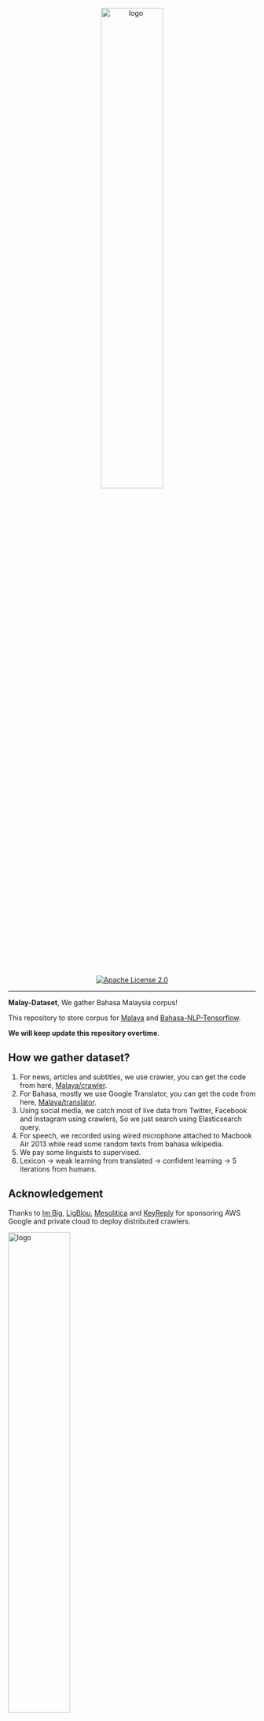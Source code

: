 <p align="center">
    <a href="#readme">
        <img alt="logo" width="50%" src="wordcloud.png">
    </a>
</p>
<p align="center">
  <a href="https://github.com/huseinzol05/Malaya-Dataset/blob/master/LICENSE"><img alt="Apache License 2.0" src="https://img.shields.io/badge/License-Apache--2.0-yellow.svg"></a>
</p>

---

**Malay-Dataset**, We gather Bahasa Malaysia corpus! 

This repository to store corpus for [Malaya](https://github.com/huseinzol05/Malaya) and [Bahasa-NLP-Tensorflow](https://github.com/huseinzol05/Bahasa-NLP-Tensorflow). 

**We will keep update this repository overtime**.

## How we gather dataset?

1. For news, articles and subtitles, we use crawler, you can get the code from here, [Malaya/crawler](https://github.com/huseinzol05/Malaya/tree/master/misc/crawl).
2. For Bahasa, mostly we use Google Translator, you can get the code from here, [Malaya/translator](https://github.com/huseinzol05/Malaya/tree/master/misc/translator).
3. Using social media, we catch most of live data from Twitter, Facebook and Instagram using crawlers, So we just search using Elasticsearch query.
4. For speech, we recorded using wired microphone attached to Macbook Air 2013 while read some random texts from bahasa wikipedia.
5. We pay some linguists to supervised.
6. Lexicon -> weak learning from translated -> confident learning -> 5 iterations from humans.

## Acknowledgement

Thanks to [Im Big](https://www.facebook.com/imbigofficial/), [LigBlou](https://www.facebook.com/ligblou), [Mesolitica](https://mesolitica.com/) and [KeyReply](https://www.keyreply.com/) for sponsoring AWS Google and private cloud to deploy distributed crawlers.

<img alt="logo" width="50%" src="https://malaya-dataset.s3-ap-southeast-1.amazonaws.com/ligblou-mesolitca-keyreply.png">

## Table of contents
  * [Corpus](#corpus)
    * [Audience Nationality](#audience-nationality)
    * [Translated Emotion](#Translated-Emotion)
    * [Twitter Emotion](#Twitter-Emotion)
    * [Gender](#gender)
    * [Insincere question](#insincere-question)
    * [Irony](#irony)
    * [Language Detection](#language-detection)
    * [Malaysia Entities](#malaysia-entities)
    * [Malaysia Topics](#malaysia-topics)
    * [Political landscape](#political-landscape)
    * [Sarcastic news-headline](#sarcastic-news-headline)
    * [Subjectivity](#subjectivity)
    * [Toxicity-small](#toxicity-small)
    * [Toxicity-large](#toxicity-large)
  * [Crawl](#crawl)
    * [Foodpanda](#foodpanda)
    * [Klook](#klook)
    * [IIUM-Confession](#iium-confession)
    * [Wattpad](#wattpad)
    * [Academia PDF](#academia-pdf)
    * [ticket2u](#ticket2u)
  * [Dictionary](#dictionary)
    * [73k English-Malay](#73k-english-malay)
    * [200k English-Malay](#200k-english-malay)
    * [90k synonym](#90k-synonym)
    * [Dictionary, 24550 unique words](#dictionary-24550-unique-words)
    * [Dialect](#dialect)
    * [Ngrams](#ngrams)
  * [Dumping](#dumping)
    * [Karangan sekolah](#karangan-sekolah)
    * [Wikipedia](#wikipedia-1)
    * [Instagram](#instagram)
    * [Twitter](#twitter-1)
    * [Public news](#public-news)
    * [Parliament](#parliament)
    * [Singlish text](#singlish-text)
    * [Singapore news](#singapore-news)
    * [Subtitle](#subtitle)
  * [Lexicon](#lexicon)
    * [Sentiment](#sentiment)
    * [Emotion](#emotion)
  * [News](#news)
    * [Fake News](#fake-news)
    * [Crawled News](#crawled-news)
    * [30k News](#30k-news)
    * [Articles](#articles)
  * [Normalization](#normalization)
    * [Normalize](#normalize)
    * [Stemmer](#stemmer)
  * [Optical Character Recognition](#optical-character-recognition)
    * [Malay-to-Jawi](#malay-to-jawi)
    * [Malay handwriting (Satisfy-Regular)](#malay-handwriting-satisfy-regular)
  * [Question-Answer](#question-answer)
    * [General](#general)
    * [SQUAD](#squad)
    * [Natural Questions](#Natural-Questions)
  * [Sentiment](#sentiment-1)
    * [Local News](#local-news)
    * [Twitter](#twitter)
    * [Translated Twitter](#Translated-Twitter)
    * [Translated Multidomain](#Translated-Multidomain)
    * [Translated Polarity](#Translated-Polarity)
  * [Speech](#speech)
    * [Tolong sebut](#tolong-sebut)
    * [Wikipedia](#wikipedia)
    * [Manglish](#manglish)
  * [Summarization](#summarization)
    * [CNN News](#cnn-news)
    * [Gigawords](#gigawords)
    * [Multinews](#multinews)
    * [Semisupervised](#semisupervised)
  * [Tagging](#tagging)
    * [Dependency](#dependency)
    * [Part-of-Speech](#part-of-speech)
    * [Entities](#entities-json)
  * [Text-similarity](#text-similarity)
    * [Quora](#quora)
    * [SNLI](#snli)
  * [Translation](#translation)
    * [Malay-English](#malay-english)
  * [Suggestion](#suggestion)
  * [Citation](#citation)
  * [Donation](#donation)

## [Corpus](corpus)

#### [Audience Nationality](corpus/audience)

Total size: 246 KB

1. constituency
2. national

#### [Translated Emotion](corpus/emotion/translate)

Total size: 7.2 MB

1. Anger
2. Fear
3. Joy
4. Love
5. Sadness
6. Surprise

#### [Twitter Emotion](corpus/emotion/lexicon)

Total size: 27.4 MB

1. Anger, 108813 rows
2. Fear, 20316 rows
3. Happy, 30962 rows
4. love, 20783 rows
5. Sadness, 26468 rows
6. Surprise, 13107 rows

#### [Gender](corpus/gender)

Total size: 2.2 MB

1. Unknown
2. Male
3. Female
4. Brand

#### [Insincere question](corpus/insincere-question)

Total size: 60.4 MB

1. Negative
2. Positive

#### [Irony](corpus/irony)

Total size: 465 KB

1. Positive
2. Negative

#### [Language-detection](corpus/language-detection)

1. english
2. malay
3. indonesia
4. rojak
5. manglish
6. others

sublanguages,

1. malay
2. kedah
3. johor
4. melaka
5. terengganu
6. sarawak
7. negeri-sembilan
8. kelantan
9. pahang
10. perak
11. sabah

#### [Malaysia-entities](corpus/malaysia-entities)

Social media texts related to Malaysia entities.

Total size: 190.1 MB

<details><summary>Complete list (210 entities)</summary>

1. mahathir
2. anwar ibrahim
3. najib razak
4. pakatan harapan
5. syed saddiq
6. parti keadilan rakyat
7. umno
8. barisan nasional
9. parti islam semalaysia
10. nurul izzah
11. tunku ismail idris
12. mca
13. democratic action party
14. parti amanah
15. ppbm
16. mic
17. tun daim zainuddin
18. datuk seri abdul hadi awang
19. majlis pakatan harapan
20. wan azizah
21. parti pribumi bersatu malaysia
22. datuk seri azmin ali
23. datuk johari abdul
24. tengku razaleigh hamzah
25. tan sri dr rais yatim
26. rafizi ramli
27. bersatu
28. bernama
29. donald trump
30. perkasa
31. tan sri mokhzani mahathir
32. rais yatim
33. anthony loke siew fook
34. rosmah mansur
35. arul kanda
36. zeti aziz
37. robert kuok
38. hassan merican
39. ks jomo
40. jho low
41. kadir jasin
42. zakir naik
43. bung mokhtar
44. shafie apdal
45. ariff md yusof
46. felda
47. dato vida
48. jabatan perancangan bandar desa
49. jabatan perdana menteri malaysia
50. kementerian kewangan malaysia
51. kementerian dalam negeri malaysia
52. kementerian perdagangan dalam negeri hal ehwal pengguna malaysia
53. kementerian luar negeri malaysia
54. kementerian pertahanan malaysia
55. kementerian pendidikan malaysia
56. kementerian pembangunan luar bandar
57. kementerian kerja raya malaysia
58. kementerian kesihatan malaysia
59. kementerian komunikasi multimedia malaysia
60. kementerian perumahan kerajaan tempatan malaysia
61. kementerian pelancongan kebudayaan malaysia
62. kementerian pengangkutan malaysia
63. kementerian pembangunan wanita keluarga masyarakat malaysia
64. kementerian pertanian industri asas tani
65. kementerian perusahaan perladangan komoditi
66. kementerian perdagangan antarabangsa industri
67. kementerian sains teknologi inovasi malaysia
68. kementerian sumber manusia malaysia
69. kementerian sumber asli alam sekitar malaysia
70. kementerian wilayah persekutuan malaysia
71. kementerian tenaga teknologi hijau air malaysia
72. jabatan perkhidmatan awam malaysia
73. jabatan kemajuan islam (jakim) department of islamic development
74. jabatan parlimen malaysia
75. agensi kelayakan malaysia
76. agensi penguatkuasaan maritim malaysia
77. bahagian istiadat urusetia persidangan antarabangsa
78. bahagian hal ehwal undang-undang
79. bahagian kabinet perlembangan perhubungan antara kerajaan
80. bahagian kemajuan wilayah persekutuan perancangan lembah klang
81. bahagian keselamatan negara
82. bahagian pengurusan hartanah
83. bahagian pengurusan perkhidmatan sumber manusia
84. bahagian penyelidikan
85. biro bantuan guaman
86. biro pengaduan awam
87. biro tatanegara
88. istana negara
89. institut kefahaman islam malaysia
90. institut latihan kehakiman perundangan
91. pejabat ketua setiausaha negara
92. pejabat perdana menteri
93. jabatan peguam negara
94. majlis agama islam wilayah persekutuan
95. masjid negara
96. pejabat ketua pegawai keselamatan kerajaan malaysia
97. pejabat setiausaha persekutuan sabah
98. perpustakaan kuala lumpur
99. pejabat setiausaha persekutuan sarawak
100. lembaga tabung haji
101. penasihat sains
102. jabatan audit negara malaysia
103. jabatan pertahanan awam malaysia
104. suruhanjaya pengankutan awam darat
105. perbendaharaan malaysia
106. majlis tindakan ekonomik negara
107. jabatan perangkaan (jp) department of statistics
108. polis diraja malaysia
109. ikatan relawan rakyat malaysia
110. jabatan penjara malaysia
111. jabatan pendaftaran negara malaysia
112. lembaga penapisan filem
113. jabatan imigresen malaysia
114. suruhanjaya syarikat malaysia
115. suruhanjaya koperasi malaysia
116. perbadanan harta intelek malaysia
117. bank kerjasama rakyat malaysia
118. perbadanan nasional berhad
119. maktab koperasi malaysia
120. suruhanjaya persaingan malaysia
121. institut diplomasi hal ehwal luar negeri
122. angkatan tentera malaysia
123. tentera darat malaysia
124. tentera udara diraja malaysia
125. tentera laut diraja malaysia
126. program latihan khidmat negara
127. dewan bahasa pustaka
128. institut pendidikan guru malaysia
129. perbadanan tabung pendidikan tinggi nasional
130. institut terjemahan negara malaysia
131. kejora
132. felcra
133. risda
134. jabatan kerja raya malaysia
135. lembaga lebuhraya malaysia
136. lembaga jurutera malaysia
137. lembaga pembangunan industri pembinaan
138. institut jantung negara
139. klinik 1malaysia
140. insitut kanser negara
141. radio televisyen malaysia
142. suruhanjaya komunikasi multimedia malaysia
143. jabatan penerangan malaysia
144. jabatan perancangan bandar desa semenanjung malaysia
145. jabatan bomba penyelamat malaysia
146. jabatan perumahan negara
147. jabatan kerajaan tempatan
148. jabatan landskap negara
149. jabatan pengurusan sisa pepejal negara
150. tribunal perumahan pengurusan strata
151. perbadanan pengurusan sisa pepejal pembersihan awam
152. jabatan pelancongan malaysia
153. jabatan pengangkutan jalan
154. jabatan penerbangan awam
155. lembaga pelabuhan klang
156. jabatan laut malaysia
157. jabatan keselamatan jalan raya
158. lembaga pelabuhan kuantan
159. lembaga pelabuhan johor
160. lembaga pelabuhan pulau pinang
161. jabatan kebajikan masyarakat malaysia
162. institut penyelidikan kemajuan pertanian malaysia
163. lembaga kemajuan ikan malaysia
164. lembaga pemasaran pertanian persekutuan
165. jabatan pertanian malaysia
166. lembaga pertubuhan peladang
167. lembaga kemajuan pertanian kemubu
168. lembaga kemajuan pertanian muda
169. jabatan perikanan
170. jabatan perkhidmatan veterinar
171. lembaga perindustrian nanas malaysia
172. tabung ekonomi kumpulan usaha niaga
173. bank pertanian
174. lembaga minyak sawit malaysia
175. lembaga pembangunan pelaburan malaysia
176. agensi nuklear malaysia
177. institut penyelidikan teknologi nuklear malaysia
178. pusat sains negara
179. jabatan kimia malaysia
180. jabatan meteorologi malaysia
181. jabatan perkhidmatan awam
182. institut tadbiran awam negara
183. jabatan agama islam wilayah persekutuan
184. jabatan tenaga kerja semenanjung malaysia
185. jabatan alam sekitar
186. jabatan pengairan saliran
187. jabatan tanah galian wilayah persekutuan
188. jabatan perlindungan hidupan liar taman negara
189. dewan bandaraya kuala lumpur
190. perbadanan putrajaya
191. perbadanan labuan
192. jabatan bekalan air
193. jabatan perkhidmatan pembetungan
194. suruhanjaya tenaga
195. suruhanjaya perkhidmatan air negara
196. malaysian green technology corporation
197. yayasan hijau malaysia
198. mahkamah persekutuan
199. mahkamah syariah wilayah persekutuan
200. suruhanjaya perdagangan komoditi
201. suruhanjaya perkhidmatan awam
202. suruhanjaya perkhidmatan pendidikan
203. suruhanjaya pilihan raya
204. suruhanjaya pencegahan rasuah malaysia
205. tribunal perkhidmatan awam
206. unit khas teknologi tinggi
207. unit pemodenan tadbiran perancangan pengurusan malaysia
208. unit perancang ekonomi
209. unit penyelarasan pelaksanaan
210. urusetia persidangan antarabangsa protokol

</details>

#### [Malaysia Topics](corpus/malaysia-topics)

Social media texts related to Malaysia topics.

Total size: 322.4 MB

<details><summary>Complete list (249 topics)</summary>

1. ganja
2. orang asli
3. kaum cina
4. k-pop
5. kaum india
6. pos laju
7. hari raya aidilfitri
8. hari raya aidiladha
9. syarikat permulaan
10. isu tanah
11. kaum melayu
12. facebook
13. keluar parti
14. sabotaj parti
15. kotak undi
16. humanoid
17. kemalangan penumpang cedera
18. kemalangan maut
19. individu penjara
20. kes rogol
21. kes cabul
22. kes rompakan
23. kes ragut
24. cambridge analytica
25. kokain
26. bebas tahanan
27. sosial media
28. twitter
29. instagram
30. mati dipukul
31. pengedar dadah
32. kematian wabak
33. letupan bom
34. isu dadah
35. isu bmf
36. isu diesel
37. isu china
38. isu saudi arabia
39. unifi
40. piala thomas
41. fifa
42. bahasa pengaturcaraan
43. baling botol
44. perkahwinan kanak-kanak
45. produk berbahaya
46. musim durian
47. world cup
48. motogp
49. euro 2020
50. ask me a question
51. thai cave
52. racist
53. bola sepak
54. hockey
55. sepak takraw
56. reformasi
57. deepavali
58. chinese new year
59. lazada sells
60. shopee sells
61. e-sport
62. valve corporation
63. dota2
64. counter strike global-offensive
65. asean football organization
66. blackpink
67. kecurian kereta
68. kecurian motosikal
69. youtube rewind
70. pewdiepie
71. isu tiket
72. kuota haji
73. tsunami
74. kes lemas
75. kes buang bayi
76. kes pecah rumah
77. paedophilia
78. kes luar nikah
79. kes tangkap basah
80. kes bawah umur
81. pdrm
82. 1mdb
83. gst
84. sst
85. tiga penjuru
86. pilihan raya umum
87. pilihan raya kecil
88. pusat daerah mangundi
89. masalah air
90. rumah mampu milik
91. pendidikan
92. sekolah
93. universiti
94. maktab rendah sains mara
95. kesihatan
96. hutang negara
97. ekonomi
98. sosial
99. menteri besar kedah
100. menteri besar perak
101. menteri besar perlis
102. menteri besar selangor
103. menteri besar johor
104. menteri besar kelantan
105. menteri besar terengganu
106. menteri besar negeri sembilan
107. felda
108. kwsp
109. sosco
110. bank malaysia
111. bank negara
112. perdana menteri
113. timbalan perdana menteri
114. menteri dalam negeri
115. menteri kewangan
116. menteri pertahanan
117. menteri belia dan sukan
118. majlis penasihat
119. skim peduli sihat
120. ptptn
121. projek mega
122. gaji minimum
123. menyiasat skandal
124. highway tol
125. tabung haji
126. tentera malaysia
127. infrastruktur
128. kos sara hidup
129. pengangkutan awam
130. perkhidmatan awam
131. isu wanita
132. survei institut darul ehsan
133. inisiatif peduli rakyat
134. teknologi
135. internet
136. kecerdasan buatan
137. ahli dewan undangan negeri
138. suruhanjaya pilihan raya malaysia
139. kertas undi
140. akta pilihan raya
141. undi pos
142. undi rosak
143. harga minyak
144. petrol
145. subsidi kerajaan
146. mh370
147. gaji menteri
148. jabatan bubar
149. telekom malaysia
150. agama
151. lgbt
152. agama islam
153. masyarakat
154. liberalisme
155. kapitalisme
156. idealogi
157. parlimen
158. pusat transformasi bandar
159. institut diraja
160. tsunami fitnah
161. makro-ekonomi
162. mikro-ekonomi
163. pasaran saham malaysia
164. pendapatan negara
165. nilai ringgit jatuh
166. gaji median
167. bursa malaysia
168. malaysia baru
169. keluar parlimen
170. dewan rakyat
171. tabung harapan
172. isu singapura
173. isu rohingya
174. isu syria
175. malaysia-indonesia
176. isu gaza
177. isu palestin
178. isu yaman
179. harimau malaya
180. isu kuil
181. isu lynas
182. isu masjid
183. isu sosma
184. isu ecrl
185. royalti minyak
186. kes rasuah
187. kewangan dan perniagaan
188. saham dan komoditi
189. isu kerugian
190. bumiputera
191. alam sekitar
192. isu kemiskinan
193. sumber asli
194. pertanian malaysia
195. pertanian durian
196. pertanian padi
197. pertanian getah
198. pertanian kelapa sawit
199. pertanian pisang
200. pertanian nenas
201. akuakultur malaysia
202. hortikultur malaysia
203. icerd
204. yang di-pertuan agong
205. perlembagaan malaysia
206. malaysia airlines
207. malaysia airport
208. kuala lumpur international airport
209. malacca airport
210. bintulu airport
211. kota kinabalu airport
212. kuching airport
213. labuan airport
214. lahad datu airport
215. langkawi airport
216. limbang airport
217. miri airport
218. penang airport
219. sandakan airport
220. sibu airport
221. sultan abdul halim airport
222. sultan haji ahmad shah airport
223. sultan azlan shah airport
224. sultan ismail petra airport
225. sultan mahmud airport
226. tawau airport
227. tioman airport
228. anggota bomba
229. angkatan tentera darat
230. angkatan tentera laut
231. angkatan tentera udara
232. anggota ambulans
233. anggota polis
234. perkhidmatan kehakiman
235. perkhidmatan am persekutuan
236. industri 4.0
237. kumpulan pengganas tempatan
238. kumpulan pengganas asing
239. sultan selangor
240. sultan kedah
241. sultan kelantan
242. sultan perlis
243. sultan johor
244. sultan negeri sembilan
245. sultan terengganu
246. pemilihan agong
247. isu plastik
248. gejala sosial
249. isytihar darurat

</details>

#### [Sarcastic news-headline](corpus/sarcastic-news-headline)

Total size: 1.78 MB

1. Positive
2. Negative

#### [Subjectivity](corpus/subjectivity)

Total size: 1.4 MB

1. Positive
2. Negative

#### [Toxicity-small](corpus/toxicity-small)

Total size: 69 MB

Toxicity-small is multilabels and multiclasses, prefer to use sigmoid / logistic.

1. toxic
2. severe toxic
3. obscene
4. threat
5. insult
6. identity hate

#### [Toxicity-large](corpus/toxicity-large)

Total size: 640 MB

Toxicity-large is multilabels and multiclasses, prefer to use sigmoid / logistic.

1. severe toxic
2. obscene
3. identity attack
4. insult
5. threat
6. asian
7. atheist
8. bisexual
9. black
10. buddhist
11. christian
12. female
13. heterosexual
14. hindu
15. homosexual, gay or lesbian
16. intellectual or learning disability
17. jewish
18. latino
19. male
20. muslim
21. other disability
22. other gender
23. other race or ethnicity
24. other religion
25. other sexual orientation
26. physical disability
27. psychiatric or mental illness
28. transgender
29. white
30. malay
31. chinese

#### [Political landscape](corpus/political-landscape)

Total size: 2 MB

1. Kerajaan (BN)
2. Pembangkang (PAS, DAP, PKR)

## [Crawl](crawl)

**This is crawled data, proceed with caution**.

#### [Foodpanda](crawl/foodpanda)

Crawled up to 4697 restaurants registered in https://www.foodpanda.my/.

Contain location, restaurant name, star rating, characteristics, delivery methods and food descriptions.

Total size: 94.1 MB

#### [Klook](crawl/klook)

Crawled up to 200 interesting locations from MY and SG klook.

Total size: 10.3 MB

#### [IIUM-Confession](crawl/iium-confession)

Crawled up to 20k confession posts.

Total size: 75.1 MB

#### [Wattpad](crawl/wattpad)

Crawled using keywords,

1. melayu
2. malaysia
3. seram
4. hantu
5. puisi
6. sajak
7. cerita

Crawled up to 7k fiction stories.

Total size: 97 MB

#### [Academia PDF](crawl/pdf)

Crawled up to 224 pdfs related to,

1. melayu
2. sejarah
3. etnik
4. bahasa
5. politik
6. makanan
7. idealogi

Total size: 50 MB

#### [ticket2u](crawl/ticket2u)

Contains 4282 events in Malaysia from 2017,

```python
{'row': {'rownum': '4282',
  'rowtotal': '4282',
  'rowpp': '18',
  'link': 'https://www.ticket2u.com.my/event/10223/emi-business-networking-3.0',
  'time': '4:00PM',
  'avatar': 'https://www.ticket2u.com.my/upload/event/listing/0-10223-8ce30523-200c-4bfa-98a9-daadd142989b-GYQ6_X.jpg',
  'datefrom106': '26 Oct 2017',
  'dateto106': '26 Oct 2017',
  'day': 'Thursday',
  'date': '26',
  'month': 'Oct',
  'year': '2017',
  'datefrom': '2017-10-26T16:00:00',
  'dateto': '2017-10-26T19:00:00',
  'active': '1',
  'id': '10223',
  'name': 'EMI Business Networking 3.0',
  'titlename': 'EMI Business Networking 3.0',
  'excerpt': '',
  'pid': '0',
  'basecurrency': 'RM',
  'online': '0',
  'countryid': '1',
  'stateid': '1',
  'areaid': '0',
  'locname': 'Denai Alam Recreational and Riding Club',
  'statename': 'WP Kuala Lumpur',
  'latitude': '3.150970999999999',
  'type': '619',
  'regboo': '0',
  'pricefrom': '75.00',
  'longitude': '101.51955099999998',
  'eventcat': 'Business Sharing and Networking Event',
  'eventcatcode': 'business',
  'eventsubcat': 'Networking',
  'eventsubcatcode': 'networking',
  'showdate': '1',
  'exclusive': '0',
  'notexclusive': '0',
  'issaleend': '1',
  'status': 'expired'}}
```

## [Dictionary](dictionary)

**_Not an official released from Dewan Bahasa._**

#### 73k English-Malay

Total size: 1.1 MB

Originally posted by Facebook, https://dl.fbaipublicfiles.com/arrival/dictionaries/en-ms.txt

#### [200k English-Malay](dictionary/200k-english-malay)

Total size: 6.9 MB

#### [90k synonym](dictionary/synonym)

Total size: 4.7 MB    

#### [Dictionary, 24550 unique words](dictionary/dictionary)

Total size: 428 KB

#### [Dialect](dictionary/dialect)

Glossaries for,

1. johor
2. kedah
3. kelantan
4. negeri sembilan
5. melaka
6. pahang
7. penang
8. sukuan

Its a html table structure from http://prpm.dbp.gov.my/Cari1?keyword=%3d&d=150348&

#### [Ngrams](dictionary/ngram)

Total size: 92 MB

Unigram and Bigram collected from news, structure,
```python
{'saya': 1000}
```

## [Dumping](dumping)

#### [Karangan sekolah](dumping/karangan-sekolah)

Total size: 221 KB

#### Wikipedia

Total size: 240.2 MB, 1663373 sentences, [download link](https://huseinhouse-storage.s3-ap-southeast-1.amazonaws.com/bert-bahasa/dumping-wiki-6-july-2019.json).

Total size: 255.1 MB, 1303844 sentences, [download link](https://huseinhouse-storage.s3-ap-southeast-1.amazonaws.com/bert-bahasa/dumping-wiki-20-july-2019.json).

**RAW**, Total size: 243.2 MB, 1748387 sentences, [download link](https://malaya-dataset.s3-ap-southeast-1.amazonaws.com/wikidump1-raw.json)

#### Instagram

Total size: 418.2 MB, 695571 sentences, [download link](https://huseinhouse-storage.s3-ap-southeast-1.amazonaws.com/bert-bahasa/dumping-instagram-6-july-2019.json).

#### [Twitter](dumping/twitter)

Total size: 3236.5 MB

#### Public news

Total size: 57.7 MB, 399251 sentences, [download link](https://huseinhouse-storage.s3-ap-southeast-1.amazonaws.com/bert-bahasa/dumping-news-6-july-2019.json).

#### Parliament

Total size: 46.7 MB, 252095 sentences, [download link](https://huseinhouse-storage.s3-ap-southeast-1.amazonaws.com/bert-bahasa/dumping-parliament-7-july-2019.json).

#### Singlish text

Singlish is a mix of Chinese, Bahasa, Tamil and majority English, singaporean slang.

Random crawled from different singaporean websites and blogs.

Total size: 1.2 GB, 19870766 sentences, [download link](https://huseinhouse-storage.s3-ap-southeast-1.amazonaws.com/bert-bahasa/singlish.txt).

Contributed by [brytjy](https://github.com/brytjy).

#### Singapore news

Total size: 213.1 MB, 1760382 sentences, [download link](https://huseinhouse-storage.s3-ap-southeast-1.amazonaws.com/bert-bahasa/sg-news.txt).

Contributed by [brytjy](https://github.com/brytjy).

#### [Subtitle](dumping/subtitle)

Total size: 1.5 MB

#### [Common-crawl](dumping/common-crawl)

List of `mse` language websites only. 

Total index size: 25.6 MB

Total website size: ~7.0 GB

**Please contact me personally to get entire data related**.

## [English-Malay translation](english-malay)

**Output from Google Translate.**

Total size: 91.2 MB

## [Lexicon](lexicon)

Malaya provided lexicon generator to induce new lexicons, https://malaya.readthedocs.io/en/latest/Lexicon.html

#### [sentiment](lexicon/sentiment.json)

```python
{'negative': ['str1','str2'], 'positive': ['str3','str4']}
```

#### [emotion](lexicon/emotion.json)

```python
{'anger': ['str1'], 'fear': ['str2'], 'joy': ['str3'], 'love': ['str4'], 'sadness': ['str5'], 'surprise': ['str6']}
```

## [News](news)

#### [Fake News](news/fake-news)

Total size: 122.2 MB

1. Negative
2. Positive

Malaysia fake news, contributed by [syazanihussin](https://github.com/syazanihussin/FLUX/tree/master/data)

#### [30k News](news/news-30k)

Total size: 66.6 MB

Crawled on Google news using these keywords,

```python
strings = [
    'bank negara OR kewangan malaysia OR kementerian kewangan',
    'mata wang malaysia OR bon malaysia OR saham malaysia',
    'perdagangan malaysia OR ekonomi malaysia OR sosial malaysia',
    'kementerian malaysia',
    'kaum melayu OR kaum cina',
    'stock market malaysia OR saham malaysia',
    'malaysia parliament OR parlimen malaysia',
    'asia OR asean',
    'malaysia property OR hartanah malaysia',
    'artis OR wanita',
    'pendidikan OR kesihatan OR infrastruktur'
    'dr mahathir OR wan zizah OR lim guan eng OR muhyiddin OR mohamad sabu OR azmin ali',
    'umno OR pkr OR mic OR barisan nasional OR parti amanah OR dap',
    'isu kerajaan OR isu pembangkang',
    'politik OR malaysia OR dunia OR bisnes',
    'sukan OR hiburan OR teknologi OR gaya hidup OR automotif'
    'johor OR kedah OR kelantan OR melaka',
    'negeri sembilan OR pahang OR pulau pinang OR perak',
    'perlis OR sabah OR sarawak OR selangor',
    'terengganu OR kuala lumpur OR labuan OR putrajaya',
]
```

#### [Crawled News](news/news-new)

Total size: 523.2 MB

<details><summary>Complete list (701 news)</summary>

1. Perayaan Cahaya
2. Perayaan Ponggal
3. Tahun Baru Hindu
4. angkat berat
5. anjing
6. antarabangsa
7. aplikasi malaysia
8. arnab
9. aset digital
10. babi
11. baca buku
12. badak sumbu
13. banjir
14. berenang
15. bina badan
16. bola baling
17. bola jaring
18. bola keranjang
19. boling padang
20. buaya
21. bulan
22. burung
23. dakwah islam
24. disinfeksi
25. dunia islam
26. ekonomi islam
27. gajah
28. galaksi
29. gelandangan
30. godam
31. hari krismas
32. harimau
33. hoki padang
34. hujan
35. ikan
36. islam nusantara
37. isu 1mdb
38. isu Suku Bagahak
39. isu Suku Bajau
40. isu Suku Brunei
41. isu Suku Iban
42. isu Suku Idahan
43. isu Suku Iranun
44. isu Suku Kadazandusun
45. isu Suku Lundayeh
46. isu Suku Murut
47. isu Suku Suluk
48. isu Suku Tidong
49. isu afghanistan
50. isu afrika
51. isu agama islam
52. isu agama
53. isu agensi kelayakan malaysia
54. isu agensi nuklear malaysia
55. isu agensi penguatkuasaan maritim malaysia
56. isu ahli dewan undangan negeri
57. isu airasia
58. isu akta pilihan raya
59. isu akuakultur malaysia
60. isu alam sekitar
61. isu amerika
62. isu anggota ambulans
63. isu anggota bomba
64. isu anggota polis
65. isu angkatan tentera laut
66. isu angkatan tentera malaysia
67. isu angkatan tentera udara
68. isu anthony loke siew fook
69. isu anwar ibrahim
70. isu apple
71. isu arab
72. isu argentina
73. isu ariff md yusof
74. isu arul kanda
75. isu asean football organization
76. isu ask me a question
77. isu australia
78. isu axiata
79. isu ayam penyet
80. isu ayam
81. isu baba dan nyonya
82. isu bahagian hal ehwal undang-undang
83. isu bahagian kabinet perlembangan perhubungan antara kerajaan
84. isu bahagian kemajuan wilayah persekutuan perancangan lembah klang
85. isu bahagian keselamatan negara
86. isu bahagian pengurusan hartanah
87. isu bahagian pengurusan perkhidmatan sumber manusia
88. isu bahagian penyelidikan
89. isu bahasa pengaturcaraan
90. isu baling botol
91. isu bangladesh
92. isu bank kerjasama rakyat malaysia
93. isu bank malaysia
94. isu bank negara
95. isu bank pertanian
96. isu barisan nasional
97. isu bebas tahanan
98. isu berjaya group
99. isu bernama
100. isu bersatu
101. isu bihun sup
102. isu bintulu airport
103. isu biro bantuan guaman
104. isu biro pengaduan awam
105. isu biro tatanegara
106. isu blackpink
107. isu bmw
108. isu bola sepak
109. isu boling
110. isu brazil
111. isu brunei
112. isu bumi
113. isu bumiputera
114. isu bung mokhtar
115. isu bursa malaysia
116. isu cambodia
117. isu cambridge analytica
118. isu celcom
119. isu chinese new year
120. isu cikgu
121. isu cimb
122. isu colombia
123. isu costa Rica
124. isu counter strike global-offensive
125. isu covid
126. isu cukai
127. isu daging
128. isu dato vida
129. isu datuk johari abdul
130. isu datuk seri abdul hadi awang
131. isu datuk seri azmin ali
132. isu deepavali
133. isu democratic action party
134. isu denmark
135. isu dewan bahasa pustaka
136. isu dewan bandaraya kuala lumpur
137. isu dewan rakyat
138. isu diabetes
139. isu digi
140. isu doktor
141. isu donald trump
142. isu dota2
143. isu e-sport
144. isu ekonomi
145. isu eropah
146. isu euro 2020
147. isu facebook
148. isu felcra
149. isu felda
150. isu fifa
151. isu finland
152. isu foodpanda
153. isu futsal
154. isu gaji median
155. isu gaji menteri
156. isu gaji minimum
157. isu gamuda berhad
158. isu ganja
159. isu gejala sosial
160. isu german
161. isu gimnastik
162. isu golf
163. isu google
164. isu grab
165. isu grabfood
166. isu gst
167. isu halal
168. isu harga minyak
169. isu hari raya aidiladha
170. isu hari raya aidilfitri
171. isu harimau malaya
172. isu hassan merican
173. isu highway tol
174. isu hockey
175. isu honda
176. isu hortikultur malaysia
177. isu humanoid
178. isu hutang negara
179. isu ibm
180. isu icerd
181. isu idealogi
182. isu ikan
183. isu ikatan relawan rakyat malaysia
184. isu ikea
185. isu india
186. isu individu penjara
187. isu indonesia
188. isu industri 4.0
189. isu infrastruktur
190. isu inisiatif peduli rakyat
191. isu insitut kanser negara
192. isu instagram
193. isu institut diplomasi hal ehwal luar negeri
194. isu institut diraja
195. isu institut jantung negara
196. isu institut kefahaman islam malaysia
197. isu institut latihan kehakiman perundangan
198. isu institut pendidikan guru malaysia
199. isu institut penyelidikan kemajuan pertanian malaysia
200. isu institut penyelidikan teknologi nuklear malaysia
201. isu institut tadbiran awam negara
202. isu institut terjemahan negara malaysia
203. isu internet
204. isu iran
205. isu iraq
206. isu israel
207. isu istana negara
208. isu isu badminton
209. isu isu bmf
210. isu isu china
211. isu isu dadah
212. isu isu diesel
213. isu isu ecrl
214. isu isu gaza
215. isu isu kemiskinan
216. isu isu kerugian
217. isu isu kuil
218. isu isu lynas
219. isu isu masjid
220. isu isu palestin
221. isu isu plastik
222. isu isu rohingya
223. isu isu saudi arabia
224. isu isu singapura
225. isu isu sosma
226. isu isu syria
227. isu isu tanah
228. isu isu tiket
229. isu isu wanita
230. isu isu yaman
231. isu isytihar darurat
232. isu itali
233. isu jabatan agama islam wilayah persekutuan
234. isu jabatan audit negara malaysia
235. isu jabatan bekalan air
236. isu jabatan bomba penyelamat malaysia
237. isu jabatan bubar
238. isu jabatan imigresen malaysia
239. isu jabatan kebajikan masyarakat malaysia
240. isu jabatan kemajuan islam (jakim) department of islamic development
241. isu jabatan kerajaan tempatan
242. isu jabatan kerja raya malaysia
243. isu jabatan keselamatan jalan raya
244. isu jabatan kimia malaysia
245. isu jabatan landskap negara
246. isu jabatan laut malaysia
247. isu jabatan meteorologi malaysia
248. isu jabatan parlimen malaysia
249. isu jabatan peguam negara
250. isu jabatan pelancongan malaysia
251. isu jabatan pendaftaran negara malaysia
252. isu jabatan penerangan malaysia
253. isu jabatan penerbangan awam
254. isu jabatan pengairan saliran
255. isu jabatan pengangkutan jalan
256. isu jabatan pengurusan sisa pepejal negara
257. isu jabatan penjara malaysia
258. isu jabatan perancangan bandar desa semenanjung malaysia
259. isu jabatan perancangan bandar desa
260. isu jabatan perdana menteri malaysia
261. isu jabatan perikanan
262. isu jabatan perkhidmatan awam malaysia
263. isu jabatan perkhidmatan awam
264. isu jabatan perkhidmatan pembetungan
265. isu jabatan perkhidmatan veterinar
266. isu jabatan perlindungan hidupan liar taman negara
267. isu jabatan pertahanan awam malaysia
268. isu jabatan pertanian malaysia
269. isu jabatan perumahan negara
270. isu jabatan tanah galian wilayah persekutuan
271. isu jabatan tenaga kerja semenanjung malaysia
272. isu jepun
273. isu jho low
274. isu jordan
275. isu k-pop
276. isu kadir jasin
277. isu kahwin
278. isu kapitalisme
279. isu kaum cina
280. isu kaum india
281. isu kaum melayu
282. isu kecerdasan buatan
283. isu kecurian kereta
284. isu kecurian motosikal
285. isu kejora
286. isu keluar parlimen
287. isu keluar parti
288. isu kemalangan maut
289. isu kemalangan penumpang cedera
290. isu kematian wabak
291. isu kementerian dalam negeri malaysia
292. isu kementerian kerja raya malaysia
293. isu kementerian kesihatan malaysia
294. isu kementerian kewangan malaysia
295. isu kementerian komunikasi multimedia malaysia
296. isu kementerian luar negeri malaysia
297. isu kementerian pelancongan kebudayaan malaysia
298. isu kementerian pembangunan luar bandar
299. isu kementerian pembangunan wanita keluarga masyarakat malaysia
300. isu kementerian pendidikan malaysia
301. isu kementerian pengangkutan malaysia
302. isu kementerian perdagangan antarabangsa industri
303. isu kementerian perdagangan dalam negeri hal ehwal pengguna malaysia
304. isu kementerian pertahanan malaysia
305. isu kementerian pertanian industri asas tani
306. isu kementerian perumahan kerajaan tempatan malaysia
307. isu kementerian perusahaan perladangan komoditi
308. isu kementerian sains teknologi inovasi malaysia
309. isu kementerian sumber asli alam sekitar malaysia
310. isu kementerian sumber manusia malaysia
311. isu kementerian tenaga teknologi hijau air malaysia
312. isu kementerian wilayah persekutuan malaysia
313. isu kereta
314. isu kertas undi
315. isu kes bawah umur
316. isu kes buang bayi
317. isu kes cabul
318. isu kes lemas
319. isu kes luar nikah
320. isu kes pecah rumah
321. isu kes ragut
322. isu kes rasuah
323. isu kes rogol
324. isu kes rompakan
325. isu kes tangkap basah
326. isu kesihatan
327. isu kewangan dan perniagaan
328. isu kfc
329. isu khazanah
330. isu klinik 1malaysia
331. isu kokain
332. isu korea selatan
333. isu korea utara
334. isu kos sara hidup
335. isu kota kinabalu airport
336. isu kotak undi
337. isu ks jomo
338. isu kuala lumpur international airport
339. isu kuching airport
340. isu kumpulan pengganas asing
341. isu kumpulan pengganas tempatan
342. isu kuota haji
343. isu kwsp
344. isu labuan airport
345. isu lahad datu airport
346. isu laksa
347. isu langkawi airport
348. isu laos
349. isu lazada sells
350. isu lembaga jurutera malaysia
351. isu lembaga kemajuan ikan malaysia
352. isu lembaga kemajuan pertanian kemubu
353. isu lembaga kemajuan pertanian muda
354. isu lembaga lebuhraya malaysia
355. isu lembaga minyak sawit malaysia
356. isu lembaga pelabuhan johor
357. isu lembaga pelabuhan klang
358. isu lembaga pelabuhan kuantan
359. isu lembaga pelabuhan pulau pinang
360. isu lembaga pemasaran pertanian persekutuan
361. isu lembaga pembangunan industri pembinaan
362. isu lembaga pembangunan pelaburan malaysia
363. isu lembaga penapisan filem
364. isu lembaga perindustrian nanas malaysia
365. isu lembaga pertubuhan peladang
366. isu lembaga tabung haji
367. isu letupan bom
368. isu lgbt
369. isu lhdn
370. isu liberalisme
371. isu mahathir
372. isu mahkamah persekutuan
373. isu mahkamah syariah wilayah persekutuan
374. isu majlis agama islam wilayah persekutuan
375. isu majlis pakatan harapan
376. isu majlis penasihat
377. isu majlis tindakan ekonomik negara
378. isu makanan malaysia
379. isu makro-ekonomi
380. isu maktab koperasi malaysia
381. isu maktab rendah sains mara
382. isu malacca airport
383. isu malaysia airlines
384. isu malaysia airport
385. isu malaysia baru
386. isu malaysia-indonesia
387. isu malaysian green technology corporation
388. isu malware
389. isu masalah air
390. isu masjid negara
391. isu masyarakat
392. isu mati dipukul
393. isu maybank
394. isu mca
395. isu mcdonald
396. isu media prima
397. isu memorandum
398. isu menteri belia dan sukan
399. isu menteri besar johor
400. isu menteri besar kedah
401. isu menteri besar kelantan
402. isu menteri besar negeri sembilan
403. isu menteri besar perak
404. isu menteri besar perlis
405. isu menteri besar selangor
406. isu menteri besar terengganu
407. isu menteri dalam negeri
408. isu menteri kewangan
409. isu menteri pertahanan
410. isu menyiasat skandal
411. isu mercedes
412. isu mesir
413. isu mexico
414. isu mh370
415. isu mic
416. isu microsoft
417. isu mikro-ekonomi
418. isu minyak
419. isu miri airport
420. isu motogp
421. isu motosikal
422. isu mrsm
423. isu muhyiddin
424. isu murtabak
425. isu musim durian
426. isu myanmar
427. isu mydin
428. isu najib razak
429. isu nasa
430. isu nasi dagang
431. isu nasi kandar
432. isu nasi kerabu
433. isu nasi
434. isu nepal
435. isu new zealand
436. isu nilai ringgit jatuh
437. isu novel
438. isu nurul izzah
439. isu orang asli
440. isu paedophilia
441. isu pakatan harapan
442. isu pakistan
443. isu palestin
444. isu parlimen
445. isu parti amanah
446. isu parti islam semalaysia
447. isu parti keadilan rakyat
448. isu parti pribumi bersatu malaysia
449. isu pasaran saham malaysia
450. isu pdrm
451. isu pejabat ketua pegawai keselamatan kerajaan malaysia
452. isu pejabat ketua setiausaha negara
453. isu pejabat perdana menteri
454. isu pejabat setiausaha persekutuan sabah
455. isu pejabat setiausaha persekutuan sarawak
456. isu pelancongan malaysia
457. isu pemilihan agong
458. isu penang airport
459. isu penasihat sains
460. isu pendapatan negara
461. isu pendidikan
462. isu pengangkutan awam
463. isu pengedar dadah
464. isu perabot
465. isu perancis
466. isu perbadanan harta intelek malaysia
467. isu perbadanan labuan
468. isu perbadanan nasional berhad
469. isu perbadanan pengurusan sisa pepejal pembersihan awam
470. isu perbadanan putrajaya
471. isu perbadanan tabung pendidikan tinggi nasional
472. isu perbendaharaan malaysia
473. isu perdana menteri
474. isu perkahwinan kanak-kanak
475. isu perkasa
476. isu perkhidmatan am persekutuan
477. isu perkhidmatan awam
478. isu perkhidmatan kehakiman
479. isu perlembagaan malaysia
480. isu perodua
481. isu perpustakaan kuala lumpur
482. isu pertanian durian
483. isu pertanian getah
484. isu pertanian kelapa sawit
485. isu pertanian malaysia
486. isu pertanian nenas
487. isu pertanian padi
488. isu pertanian pisang
489. isu petrol
490. isu petronas
491. isu pewdiepie
492. isu piala thomas
493. isu pilihan raya kecil
494. isu pilihan raya umum
495. isu ping pong
496. isu plus
497. isu polis diraja malaysia
498. isu portugal
499. isu pos laju
500. isu pos malaysia
501. isu pos
502. isu ppbm
503. isu prasarana
504. isu privasi
505. isu produk berbahaya
506. isu program latihan khidmat negara
507. isu projek mega
508. isu ptptn
509. isu pusat daerah mangundi
510. isu pusat sains negara
511. isu pusat transformasi bandar
512. isu racist
513. isu radio televisyen malaysia
514. isu rafizi ramli
515. isu rais yatim
516. isu reformasi
517. isu rhb
518. isu risda
519. isu robert kuok
520. isu rohingya
521. isu rosmah mansur
522. isu roti canai
523. isu royalti minyak
524. isu rumah mampu milik
525. isu rusia
526. isu sabotaj parti
527. isu saham dan komoditi
528. isu sahur
529. isu sandakan airport
530. isu saudi
531. isu sekolah
532. isu sepak takraw
533. isu shafie apdal
534. isu shopee sells
535. isu sibu airport
536. isu sime darby
537. isu sirim
538. isu skim peduli sihat
539. isu sosco
540. isu sosial media
541. isu sosial
542. isu ssm
543. isu sst
544. isu starbucks
545. isu subsidi kerajaan
546. isu sultan abdul halim airport
547. isu sultan azlan shah airport
548. isu sultan haji ahmad shah airport
549. isu sultan ismail petra airport
550. isu sultan johor
551. isu sultan kedah
552. isu sultan kelantan
553. isu sultan mahmud airport
554. isu sultan negeri sembilan
555. isu sultan perlis
556. isu sultan selangor
557. isu sultan terengganu
558. isu sumber asli
559. isu sungai
560. isu sunway
561. isu suruhanjaya komunikasi multimedia malaysia
562. isu suruhanjaya koperasi malaysia
563. isu suruhanjaya pencegahan rasuah malaysia
564. isu suruhanjaya pengankutan awam darat
565. isu suruhanjaya perdagangan komoditi
566. isu suruhanjaya perkhidmatan air negara
567. isu suruhanjaya perkhidmatan awam
568. isu suruhanjaya perkhidmatan pendidikan
569. isu suruhanjaya persaingan malaysia
570. isu suruhanjaya pilihan raya malaysia
571. isu suruhanjaya pilihan raya
572. isu suruhanjaya syarikat malaysia
573. isu suruhanjaya tenaga
574. isu survei institut darul ehsan
575. isu sweden
576. isu syarikat permulaan
577. isu syarikat
578. isu syed saddiq
579. isu syria
580. isu tabung ekonomi kumpulan usaha niaga
581. isu tabung haji
582. isu tabung harapan
583. isu taekwondo
584. isu tan sri dr rais yatim
585. isu tan sri mokhzani mahathir
586. isu tawau airport
587. isu teknologi
588. isu telefon
589. isu telegram
590. isu telekom malaysia
591. isu tengku razaleigh hamzah
592. isu tenis
593. isu tentera darat malaysia
594. isu tentera laut diraja malaysia
595. isu tentera malaysia
596. isu tentera udara diraja malaysia
597. isu thai cave
598. isu tiga penjuru
599. isu timbalan perdana menteri
600. isu tioman airport
601. isu toyota
602. isu tribunal perkhidmatan awam
603. isu tribunal perumahan pengurusan strata
604. isu trojan
605. isu tsunami fitnah
606. isu tsunami
607. isu tun daim zainuddin
608. isu tunku ismail idris
609. isu turki
610. isu twitter
611. isu u mobile
612. isu uem
613. isu umno
614. isu undi pos
615. isu undi rosak
616. isu unifi
617. isu unit khas teknologi tinggi
618. isu unit pemodenan tadbiran perancangan pengurusan malaysia
619. isu unit penyelarasan pelaksanaan
620. isu unit perancang ekonomi
621. isu united kingdom
622. isu universiti
623. isu ustaz
624. isu ustazah
625. isu vaksin
626. isu valve corporation
627. isu vietnam
628. isu wan azizah
629. isu whatsapp
630. isu world cup
631. isu yaman
632. isu yang di-pertuan agong
633. isu yayasan hijau malaysia
634. isu youtube rewind
635. isu youtube
636. isu ytl
637. isu zakir naik
638. isu zeti aziz
639. jururawat
640. jurutera
641. kambing
642. kecerdasan buatan
643. kelahiran jesus
644. kelawar
645. kemalangan
646. kemarau
647. kerajaan adil
648. kerajaan prihatin
649. kerajaan sayang
650. kerajaan zalim
651. kes dera
652. kes positif
653. kucing
654. kuda
655. landak
656. lapangan terbang
657. lelaki
658. lembu
659. lohong hitam
660. lumba basikal
661. makanan segera
662. mata air
663. mata wang digital
664. mata wang kripto
665. mata wang malaysia
666. mata wang
667. memanah
668. menembak
669. menganggur
670. monyet
671. musang
672. nasional berhad
673. olahraga
674. parti bersatu
675. peluang pekerjaan
676. pencemaran air
677. pencemaran udara
678. pengaturcaraan
679. perahu layar
680. perayaan Hari Gawai
681. perempuan
682. permainan
683. pesawat
684. pinjaman bank
685. pinjaman islam
686. ragbi
687. rusa
688. saham syarikat
689. sanitasi
690. sejarah islam
691. sejarah nabi
692. silat
693. singa
694. strategi bisnes
695. strategi perniagaan
696. sukan elektronik
697. swasta
698. tanda kiamat
699. tenaga nasional
700. tinju
701. zirafah

</details>

#### [Articles](news/articles)

Total size: 3.1 MB

1. Filem
2. Kerajaan
3. Pembelajaran
4. Pendidikan
5. Sekolah

## [Normalization](normalization)

#### [Normalize](normalization/normalize)

Total size: 2.6 MB

#### [Stemmer](normalization/stemmer)

Total size: 6.5 MB

1. News stemming
2. Wikipedia stemming

## [Optical Character Recognition](ocr)

#### Malay-to-Jawi

Total size: 445.3 MB

Dataset is simple, malay label can get from the name [idola.png](ocr/idola.png).

![alt text](ocr/idola.png)

#### Malay handwriting (Satisfy-Regular)

Total size: 194.4 MB

Dataset is simple, malay label can get from the name [syarif.png](ocr/syarif.png).

![alt text](ocr/syarif.png)

## [Question-Answer](question-answer)

#### [General](question-answer/general)

Total size: 2.5 MB

```
1 mary pergi ke taman. 2 mary pergi ke dapur. 3 husein kembali ke pejabat.
4 husein perjalanan ke lorong. 5 jeff kembali ke bilik tidur. 6 fred berpindah ke lorong.
7 husein berpindah ke bilik mandi. 8 jeff kembali ke taman. 9 jeff kembali ke dapur.
10 fred kembali ke taman. 11 mary mendapat bola sepak di sana. 12 mary menyerahkan bola sepak kepada jeff.
13 apa yang mary berikan kepada jeff? <> bola sepak <> 12.
14 husein kembali ke lorong. 15 jeff kembali ke bilik tidur. 16 apa yang mary berikan kepada jeff? <> bola sepak <> 12.
17 fred berpindah ke bilik mandi. 18 mary mengambil susu di sana. 19 apa yang mary berikan kepada jeff? <> bola sepak <> 12.
20 fred pergi ke dapur. 21 mary menyerahkan susu itu kepada fred. 22 siapa yang memberikan susu itu kepada fred? <> mary <> 21.
23 fred berpindah ke lorong. 24 jeff pergi ke pejabat. 25 siapa yang mary memberikan susu itu? <> fred <> 21
```

#### [SQUAD](question-answer/squad)

Total size: 129.1MB

**Translating still in progress**.

Originally from [SQUAD (Stanford Question Answering Dataset)](https://rajpurkar.github.io/SQuAD-explorer/).

Allow to translate to different language, [stated here](https://groups.google.com/forum/#!searchin/squad-stanford-qa/translate%7Csort:date/squad-stanford-qa/tLNlhhMZIFM/x9il9aF2CgAJ), and distributed under the [CC BY-SA 4.0 license](http://creativecommons.org/licenses/by-sa/4.0/legalcode).

#### [Natural Questions](question-answer/natural-questions)

Total size: 8MB

Originally from [Natural Questions](https://ai.google.com/research/NaturalQuestions/).

## [Sentiment](sentiment)

#### [Local News](sentiment/news-sentiment)

Total size: 496 KB

1. Positive
2. Negative

#### [Twitter](sentiment/semi-supervised/twitter)

Total size: 519.4 MB

1. Positive, 1085719 sentences
2. Negative, 3463771 sentences

#### [Translated Twitter](sentiment/translate/twitter-sentiment)

Total size: 50.6 MB

1. Positive
2. Negative

#### [Translated Multidomain](sentiment/translate/multidomain-sentiment)

Total size: 159 KB

1. Amazon review, Positive and Negative
2. IMDB review, Positive and Negative
3. Yelp review, Positive and Negative

#### [Translated Polarity](sentiment/translate/polarity)

Total size: 1.3 MB

1. Positive
2. Negative

## [Speech](speech)

#### [Tolong sebut](speech/sebut-perkataan)

Total size: 276 MB

**Voices contributed by**,

1. `sebut-perkataan-man` voices by [Husein Zolkepli](https://www.linkedin.com/in/husein-zolkepli/)
2. `tolong-sebut` voices by [Khalil Nooh](https://www.linkedin.com/in/khalilnooh/)
3. `sebut-perkataan-woman` voices by [Mas Aisyah Ahmad](https://www.linkedin.com/in/mas-aisyah-ahmad-b46508a9/)

#### [Wikipedia](speech/wikipedia)

Total size: 1.08 GB

**Voices contributed by**,

1. voices by [Husein Zolkepli](https://www.linkedin.com/in/husein-zolkepli/)

#### [Manglish](speech/manglish)

Total size: 1.9 GB

## [Summarization](summarization)

#### [CNN News](summarization/cnn-news)

Consist of long news and summary of it.

Originally from [Question Answering Corpus](https://github.com/deepmind/rc-data), had permission to translate dataset to another language.

Total size: 453 MB

#### [Gigawords](summarization/gigawords)

Consist of long texts and summary of it.

Total size: 450 MB

#### [Multinews](summarization/multinews)

Consist of long news and summary of it.

Total size: 680 MB

#### [Semisupervised](summarization/semisupervised)

Abstractive output from T5-base-bahasa summarized 100k local news.

Total size: 300 MB

## [Tagging](tagging)

#### [Dependency](tagging/dependency)

Total size: 24.1 MB

#### [Part-of-Speech](tagging/part-of-speech)

Total size: 3.1 MB

1. ADJ - Adjective, kata sifat
2. ADP - Adposition
3. ADV - Adverb, kata keterangan
4. ADX - Auxiliary verb, kata kerja tambahan
5. CCONJ - Coordinating conjuction, kata hubung
6. DET - Determiner, kata penentu
7. NOUN - Noun, kata nama
8. NUM - Number, nombor
9. PART - Particle
10. PRON - Pronoun, kata ganti
11. PROPN - Proper noun, kata ganti nama khas
12. SCONJ - Subordinating conjunction
13. SYM - Symbol
14. VERB - Verb, kata kerja
15. X - Other

Thank you [UD_Indonesian-GSD](https://github.com/UniversalDependencies/UD_Indonesian-GSD) for open-sourced Indonesia POS dataset, Malaya use it to transfer knowledge.

#### [Entities, JSON](tagging/entities)

Total size: 3.1 MB

1. OTHER - Other
2. law - law, regulation, related law documents, documents, etc
3. location - location, place
4. organization - organization, company, government, facilities, etc
5. person - person, group of people, believes, etc
6. quantity - numbers, quantity
7. time - date, day, time, etc
8. event - unique event happened, etc

Thank you [indonesia-ner](https://github.com/yusufsyaifudin/indonesia-ner) for open-sourced Indonesia entity dataset, Malaya use it to transfer knowledge.

## [Text similarity](text-similarity)

#### [Quora](text-similarity/quora)

Originally from [First Quora Dataset Release: Question Pairs](https://data.quora.com/First-Quora-Dataset-Release-Question-Pairs), protected by [Terms of Service](https://www.quora.com/about/tos), allowing for non-commercial use.

Total size: 60.8 MB

#### [SNLI](text-similarity/snli)

Translated from [The Stanford Natural Language Inference (SNLI) Corpus](https://nlp.stanford.edu/projects/snli/.)

Total size: 55 MB

## [Translation](translation)

#### [Malay-English](translation/malay-english)

Total size: 120 MB

## Suggestion

1. Feel free to contact me to request new dataset.
2. Feel free to open an issue if link to dataset is forbidden, sometime I forgot to make it open to public.

## Citation

1. Please citate the repository if use these corpus.

```
@misc{Malay-Dataset, We gather Bahasa Malaysia corpus!,
  author = {Husein, Zolkepli},
  title = {Malay-Dataset},
  year = {2018},
  publisher = {GitHub},
  journal = {GitHub repository},
  howpublished = {\url{https://github.com/huseinzol05/Malay-Dataset}}
}
```

2. Please at least email us first before distributing these data. Remember all these hard workings we want to give it for free.
3. What do you see just the data, but nobody can see how much we spent our cost to make it public.

## Donation

<a href="https://www.patreon.com/bePatron?u=7291337"><img src="https://static1.squarespace.com/static/54a1b506e4b097c5f153486a/t/58a722ec893fc0a0b7745b45/1487348853811/patreon+art.jpeg" width="40%"></a>

Or, One time donation without credit card hustle, **7053174643, CIMB Bank, Husein Zolkepli**
